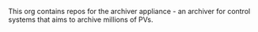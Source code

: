 This org contains repos for the archiver appliance - an archiver for control systems that aims to archive millions of PVs.